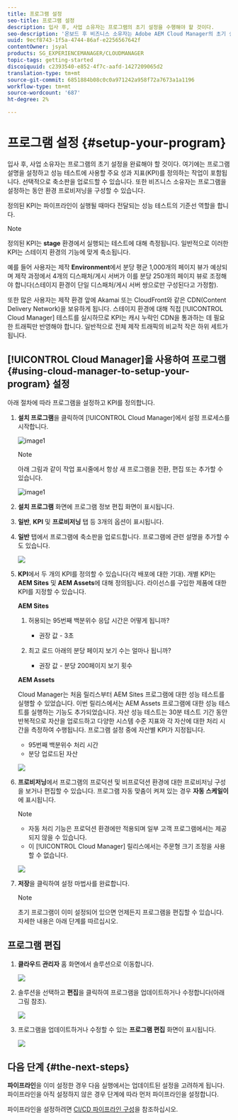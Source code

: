 ```yaml
---
title: 프로그램 설정
seo-title: 프로그램 설정
description: 입사 후, 사업 소유자는 프로그램의 초기 설정을 수행해야 할 것이다.
seo-description: '온보드 후 비즈니스 소유자는 Adobe AEM Cloud Manager의 초기 설정을 수행해야 합니다. 여기에는 프로그램 설명을 설정하고 성능 테스트에 사용할 KPI를 정의하는 작업이 포함됩니다. '
uuid: 9ecf8743-1f5a-4744-86af-e2256567642f
contentOwner: jsyal
products: SG_EXPERIENCEMANAGER/CLOUDMANAGER
topic-tags: getting-started
discoiquuid: c2393540-e852-4f7c-aafd-1427209065d2
translation-type: tm+mt
source-git-commit: 6851884b08c0c0a971242a958f72a7673a1a1196
workflow-type: tm+mt
source-wordcount: '687'
ht-degree: 2%

---
```



# 프로그램 설정 {#setup-your-program}

입사 후, 사업 소유자는 프로그램의 초기 설정을 완료해야 할 것이다. 여기에는 프로그램 설명을 설정하고 성능 테스트에 사용할 주요 성과 지표(KPI)를 정의하는 작업이 포함됩니다. 선택적으로 축소판을 업로드할 수 있습니다. 또한 비즈니스 소유자는 프로그램을 설정하는 동안 환경 프로비저닝을 구성할 수 있습니다.

정의된 KPI는 파이프라인이 실행될 때마다 전달되는 성능 테스트의 기준선 역할을 합니다.

>[!NOTE]
>
>정의된 KPI는 **stage** 환경에서 실행되는 테스트에 대해 측정됩니다. 일반적으로 이러한 KPI는 스테이지 환경의 기능에 맞게 축소됩니다.
>
>예를 들어 사용자는 제작 **Environment**&#x200B;에서 분당 평균 1,000개의 페이지 뷰가 예상되며 제작 과정에서 4개의 디스패처/게시 서버가 이를 분당 250개의 페이지 뷰로 조정해야 합니다(스테이지 환경이 단일 디스패처/게시 서버 쌍으로만 구성된다고 가정함).
>
>또한 많은 사용자는 제작 환경 앞에 Akamai 또는 CloudFront와 같은 CDN(Content Delivery Network)을 보유하게 됩니다. 스테이지 환경에 대해 직접 [!UICONTROL Cloud Manager] 테스트를 실시하므로 KPI는 캐시 누락인 CDN을 통과하는 데 필요한 트래픽만 반영해야 합니다. 일반적으로 전체 제작 트래픽의 비교적 작은 하위 세트가 됩니다.

## [!UICONTROL Cloud Manager]을 사용하여 프로그램 {#using-cloud-manager-to-setup-your-program} 설정

아래 절차에 따라 프로그램을 설정하고 KPI를 정의합니다.

1. **설치 프로그램**&#x200B;을 클릭하여 [!UICONTROL Cloud Manager]에서 설정 프로세스를 시작합니다.

   ![image1](assets/set-up-program/setup1.png)

   >[!NOTE]
   > 아래 그림과 같이 작업 표시줄에서 항상 새 프로그램을 전환, 편집 또는 추가할 수 있습니다.

   ![image1](assets/set-up-program/setup2.png)


1. **설치 프로그램** 화면에 프로그램 정보 편집 화면이 표시됩니다.

1. **일반**, **KPI** 및 **프로비저닝** 탭 등 3개의 옵션이 표시됩니다.

1. **일반** 탭에서 프로그램에 축소판을 업로드합니다. 프로그램에 관련 설명을 추가할 수도 있습니다.

   ![](assets/Setup_Program-General.png)

1. **KPI**&#x200B;에서 두 개의 KPI를 정의할 수 있습니다(각 배포에 대한 기대). 개별 KPI는 **AEM Sites** 및 **AEM Assets**&#x200B;에 대해 정의됩니다. 라이선스를 구입한 제품에 대한 KPI를 지정할 수 있습니다.

   **AEM Sites**

   1. 허용되는 95번째 백분위수 응답 시간은 어떻게 됩니까?

      * 권장 값 - 3초
   1. 최고 로드 아래의 분당 페이지 보기 수는 얼마나 됩니까?

      * 권장 값 - 분당 200페이지 보기 횟수

   **AEM Assets**

   Cloud Manager는 처음 릴리스부터 AEM Sites 프로그램에 대한 성능 테스트를 실행할 수 있었습니다. 이번 릴리스에서는 AEM Assets 프로그램에 대한 성능 테스트를 실행하는 기능도 추가되었습니다. 자산 성능 테스트는 30분 테스트 기간 동안 반복적으로 자산을 업로드하고 다양한 시스템 수준 지표와 각 자산에 대한 처리 시간을 측정하여 수행됩니다.
프로그램 설정 중에 자산별 KPI가 지정됩니다.

   * 95번째 백분위수 처리 시간
   * 분당 업로드된 자산

   ![](assets/Setup_Program-KPIs.png)

1. **프로비저닝**&#x200B;에서 프로그램의 프로덕션 및 비프로덕션 환경에 대한 프로비저닝 구성을 보거나 편집할 수 있습니다. 프로그램 자동 맞춤이 켜져 있는 경우 **자동 스케일이**&#x200B;에 표시됩니다.

   >[!NOTE]
   >
   >* 자동 처리 기능은 프로덕션 환경에만 적용되며 일부 고객 프로그램에서는 제공되지 않을 수 있습니다.
   >* 이 [!UICONTROL Cloud Manager] 릴리스에서는 주문형 크기 조정을 사용할 수 없습니다.


   ![](assets/Setup_Program-Provisioning.png)

1. **저장**&#x200B;을 클릭하여 설정 마법사를 완료합니다.

   >[!NOTE]
   >
   >초기 프로그램이 이미 설정되어 있으면 언제든지 프로그램을 편집할 수 있습니다. 자세한 내용은 아래 단계를 따르십시오.

## 프로그램 편집

1. **클라우드 관리자** 홈 화면에서 솔루션으로 이동합니다.

   ![](assets/SetUpProgram5.png)

1. 솔루션을 선택하고 **편집**&#x200B;을 클릭하여 프로그램을 업데이트하거나 수정합니다(아래 그림 참조).

   ![](assets/SetUpProgram6.png)

1. 프로그램을 업데이트하거나 수정할 수 있는 **프로그램 편집** 화면이 표시됩니다.

   ![](assets/Editing_Program-screen3.png)

## 다음 단계 {#the-next-steps}

**파이프라인**&#x200B;을 이미 설정한 경우 다음 실행에서는 업데이트된 설정을 고려하게 됩니다. 파이프라인을 아직 설정하지 않은 경우 단계에 따라 먼저 파이프라인을 설정합니다.

파이프라인을 설정하려면 [CI/CD 파이프라인 구성](https://helpx.adobe.com/experience-manager/cloud-manager/using/configuring-pipeline.html)을 참조하십시오.
